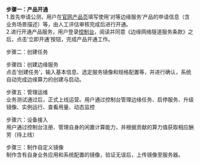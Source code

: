 **步骤一：产品开通**<br>
1.首先申请公测，用户在[官网产品页](https://www.jdcloud.com/cn/products/jd-cloud-equal-edge-service)填写使用‘对等边缘服务’产品的申请信息（含业务场景描述）等，由人工评估审核完成后进行开通。<br>
2.进行开通产品服务，用户登录[控制台](https://epnc-console.jdcloud.com/consumer)，阅读并同意《边缘网络隧道服务条款》之后，点击‘立即开通’按钮，完成产品开通工作。

步骤二：创建任务<br>


步骤四：创建边缘服务<br>
点击‘创建任务’，输入基本信息、选定服务镜像和规格配置等，并进行确认，系统自动完成边缘算力的创建与启动。

步骤五：管理运维<br>
业务测试通过后，正式上线运营。用户通过控制台管理边缘任务、启停服务、升级镜像、实例运行、查看用量、动态监控

步骤六：设备接入<br>
用户通过控制台注册、管理自身的闲置计算能力，并根据贡献的算力值获取相应酬劳（待上线）

步骤三：制作自定义镜像<br>
制作含有自身业务应用和系统配置的镜像，验证无误后，上传镜像至服务器。
